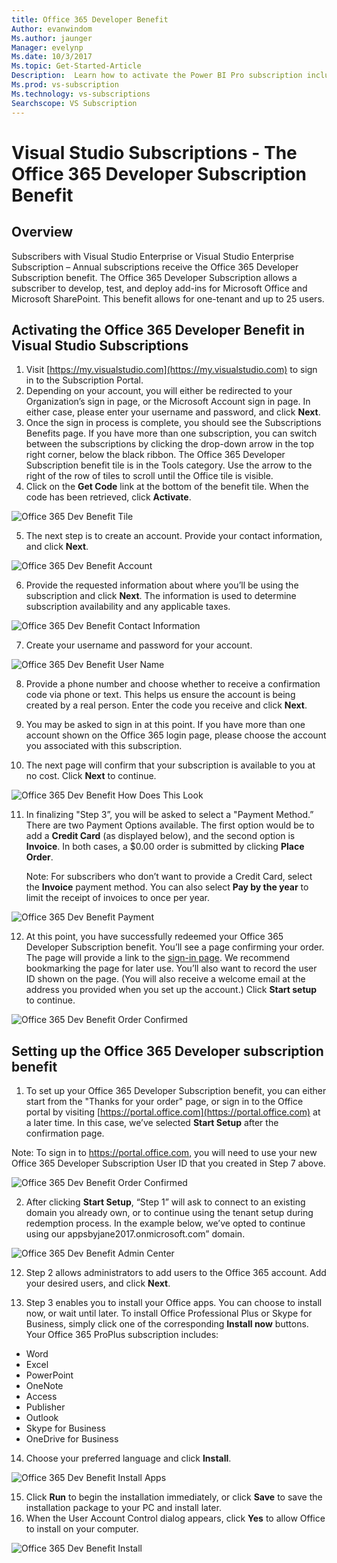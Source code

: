 ```yaml
---
title: Office 365 Developer Benefit
Author: evanwindom
Ms.author: jaunger
Manager: evelynp
Ms.date: 10/3/2017
Ms.topic: Get-Started-Article
Description:  Learn how to activate the Power BI Pro subscription included in your Visual Studio subscription. 
Ms.prod: vs-subscription
Ms.technology: vs-subscriptions
Searchscope: VS Subscription
---
```


# Visual Studio Subscriptions - The Office 365 Developer Subscription Benefit

## Overview

Subscribers with Visual Studio Enterprise or Visual Studio Enterprise Subscription – Annual subscriptions receive the Office 365 Developer Subscription benefit.  The Office 365 Developer Subscription allows a subscriber to develop, test, and deploy add-ins for Microsoft Office and Microsoft SharePoint.  This benefit allows for one-tenant and up to 25 users.

## Activating the Office 365 Developer Benefit in Visual Studio Subscriptions

1. Visit [https://my.visualstudio.com](https://my.visualstudio.com) to sign in to the Subscription Portal.
2. Depending on your account, you will either be redirected to your Organization’s sign in page, or the Microsoft Account sign in page.  In either case, please enter your username and password, and click **Next**.
3. Once the sign in process is complete, you should see the Subscriptions Benefits page.  If you have more than one subscription, you can switch between the subscriptions by clicking the drop-down arrow in the top right corner, below the black ribbon.  The Office 365 Developer Subscription benefit tile is in the Tools category.  Use the arrow to the right of the row of tiles to scroll until the Office tile is visible. 
4. Click on the **Get Code** link at the bottom of the benefit tile.   When the code has been  retrieved, click **Activate**. 

![Office 365 Dev Benefit Tile](_img\vs-office-dev\vs-office-dev-tile.png)

5.	The next step is to create an account.  Provide your contact information, and click **Next**. 

![Office 365 Dev Benefit Account](_img\vs-office-dev\vs-office-dev-account-cropped.png)


6.	Provide the requested information about where you’ll be using the subscription and click **Next**.  The information is used to determine subscription availability and any applicable taxes.  

![Office 365 Dev Benefit Contact Information](_img\vs-office-dev\vs-office-dev-contact-cropped.png)


7.	Create your username and password for your account.  

![Office 365 Dev Benefit User Name](_img\vs-office-dev\vs-office-dev-username-cropped.png)

8.	Provide a phone number and choose whether to receive a confirmation code via phone or text.  This helps us ensure the account is being created by a real person. Enter the code you receive and click **Next**.

9.	You may be asked to sign in at this point.  If you have more than one account shown on the Office 365 login page, please choose the account you associated with this subscription.

10.	The next page will confirm that your subscription is available to you at no cost.  Click **Next** to continue.  

![Office 365 Dev Benefit How Does This Look](_img\vs-office-dev\vs-office-dev-price.png)


11.	In finalizing "Step 3”, you will be asked to select a "Payment Method.”  There are two Payment Options available.  The first option would be to add a **Credit Card** (as displayed below), and the second option is **Invoice**.  In both cases, a $0.00 order is submitted by clicking **Place Order**.

    Note:  For subscribers who don’t want to provide a Credit Card, select the **Invoice** payment method.  You can also select **Pay by the year** to limit the receipt of invoices to once per year.
 

![Office 365 Dev Benefit Payment](_img\vs-office-dev\vs-office-dev-credit-blur-cropped.png)

12.	At this point, you have successfully redeemed your Office 365 Developer Subscription benefit.  You’ll see a page confirming your order.  The page will provide a link to the [sign-in page](https://portal.office.com "Office 365 sign-in page").  We recommend bookmarking the page for later use.  You’ll also want to record the user ID shown on the page.  (You will also receive a welcome email at the address you provided when you set up the account.)  Click **Start setup** to continue.  

![Office 365 Dev Benefit Order Confirmed](_img\vs-office-dev\vs-office-dev-confirm.png)

## Setting up the Office 365 Developer subscription benefit

1. To set up your Office 365 Developer Subscription benefit, you can either start from the "Thanks for your order" page, or sign in to the Office portal by visiting [https://portal.office.com](https://portal.office.com) at a later time.  In this case, we’ve selected **Start Setup** after the confirmation page.

Note:  To sign in to https://portal.office.com, you will need to use your new Office 365 Developer Subscription User ID that you created in Step 7 above.

![Office 365 Dev Benefit Order Confirmed](_img\vs-office-dev\vs-office-dev-confirm.png)

2. After clicking **Start Setup**, “Step 1” will ask to connect to an existing domain you already own, or to continue using the tenant setup during redemption process.  In the example below, we’ve opted to continue using our appsbyjane2017.onmicrosoft.com” domain.

![Office 365 Dev Benefit Admin Center](_img\vs-office-dev\vs-office-dev-admin-cropped.png)

12.	Step 2 allows administrators to add users to the Office 365 account.  Add your desired users, and click **Next**.  








13.	Step 3 enables you to install your Office apps.  You can choose to install now, or wait until later.  To install Office Professional Plus or Skype for Business, simply click one of the corresponding **Install now** buttons.  Your Office 365 ProPlus subscription includes:
- Word
- Excel
- PowerPoint
- OneNote
- Access
- Publisher
- Outlook
- Skype for Business
- OneDrive for Business
14.	Choose your preferred language and click **Install**. 

![Office 365 Dev Benefit Install Apps](_img\vs-office-dev\vs-office-dev-install-cropped.png)

15. Click **Run** to begin the installation immediately, or click **Save** to save the installation package to your PC and install later.  
16.	When the User Account Control dialog appears, click **Yes** to allow Office to install on your computer.  

![Office 365 Dev Benefit Install](_img\vs-office-dev\vs-office-dev-app-install-cropped.png)

